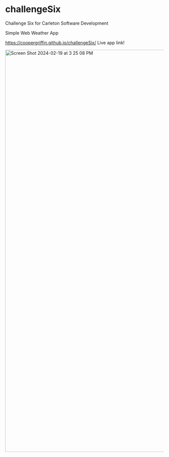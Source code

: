 # challengeSix
Challenge Six for Carleton Software Development 

Simple Web Weather App 

https://coopergriffin.github.io/challengeSix/ Live app link!


<img width="1280" alt="Screen Shot 2024-02-19 at 3 25 08 PM" src="https://github.com/coopergriffin/challengeSix/assets/9081896/c64e1640-0250-42bb-a8c9-a20e809dbe23">


